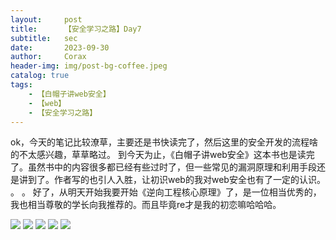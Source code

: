 ```yaml
---
layout:     post
title:      【安全学习之路】Day7
subtitle:   sec
date:       2023-09-30
author:     Corax
header-img: img/post-bg-coffee.jpeg
catalog: true
tags:
    - 【白帽子讲web安全】
    - 【web】
    - 【安全学习之路】
---
```


ok，今天的笔记比较潦草，主要还是书快读完了，然后这里的安全开发的流程啥的不太感兴趣，草草略过。
到今天为止，《白帽子讲web安全》这本书也是读完了。虽然书中的内容很多都已经有些过时了，但一些常见的漏洞原理和利用手段还是讲到了。作者写的也引人入胜，让初识web的我对web安全也有了一定的认识。
。
。
好了，从明天开始我要开始《逆向工程核心原理》了，是一位相当优秀的，我也相当尊敬的学长向我推荐的。而且毕竟re才是我的初恋嘛哈哈哈。

![](https://typora-1321221957.cos.ap-shanghai.myqcloud.com/image1/202311021037543.png)
![](https://typora-1321221957.cos.ap-shanghai.myqcloud.com/image1/202311021037544.png)
![](https://typora-1321221957.cos.ap-shanghai.myqcloud.com/image1/202311021037545.png)
![](https://typora-1321221957.cos.ap-shanghai.myqcloud.com/image1/202311021037546.png)
![](https://typora-1321221957.cos.ap-shanghai.myqcloud.com/image1/202311021037548.png)
